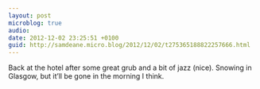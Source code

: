 ```yaml
---
layout: post
microblog: true
audio: 
date: 2012-12-02 23:25:51 +0100
guid: http://samdeane.micro.blog/2012/12/02/t275365188822257666.html
---
```

Back at the hotel after some great grub and a bit of jazz (nice). Snowing in Glasgow, but it’ll be gone in the morning I think.
